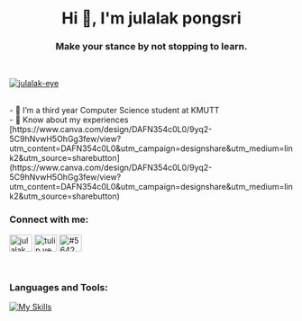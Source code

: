 <h1 align="center">Hi 👋, I'm julalak pongsri</h1>
<h3 align="center">Make your stance by not stopping to learn.</h3>


<br />
<p align="left"> <a href="https://github.com/ryo-ma/github-profile-trophy"><img src="https://github-profile-trophy.vercel.app/?username=julalak-eye" alt="julalak-eye" /></a> </p>
<br />
- 🌱 I’m a third year Computer Science student at KMUTT
<br />
- 📄 Know about my experiences [https://www.canva.com/design/DAFN354c0L0/9yq2-5C9hNvwH5OhGg3few/view?utm_content=DAFN354c0L0&utm_campaign=designshare&utm_medium=link2&utm_source=sharebutton](https://www.canva.com/design/DAFN354c0L0/9yq2-5C9hNvwH5OhGg3few/view?utm_content=DAFN354c0L0&utm_campaign=designshare&utm_medium=link2&utm_source=sharebutton)

<br />
<h3 align="left">Connect with me:</h3>
<p align="left">
<a href="https://linkedin.com/in/julalak pongsri" target="blank"><img align="center" src="https://raw.githubusercontent.com/rahuldkjain/github-profile-readme-generator/master/src/images/icons/Social/linked-in-alt.svg" alt="julalak pongsri" height="30" width="40" /></a>
<a href="https://instagram.com/tulip.yee" target="blank"><img align="center" src="https://raw.githubusercontent.com/rahuldkjain/github-profile-readme-generator/master/src/images/icons/Social/instagram.svg" alt="tulip.yee" height="30" width="40" /></a>
<a href="https://discord.gg/#5642" target="blank"><img align="center" src="https://raw.githubusercontent.com/rahuldkjain/github-profile-readme-generator/master/src/images/icons/Social/discord.svg" alt="#5642" height="30" width="40" /></a>
</p>

<br />
<h3 align="left">Languages and Tools:</h3>

[![My Skills](https://skillicons.dev/icons?i=c,cpp,html,css,php,java,js,py,mysql,vscode,xd,figma)](https://skillicons.dev)

<br />
